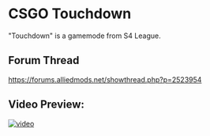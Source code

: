 # CSGO Touchdown
"Touchdown" is a gamemode from S4 League.  

## Forum Thread
https://forums.alliedmods.net/showthread.php?p=2523954

## Video Preview:
[![video](https://img.youtube.com/vi/lxwePATJQUc/0.jpg)](https://www.youtube.com/watch?v=lxwePATJQUc)

